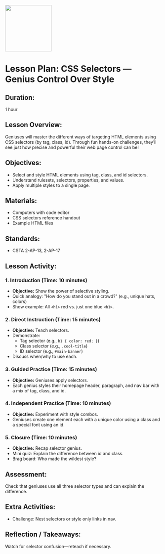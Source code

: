 <img src="https://github.com/Hgp-GeniusLabs/Curriculum/blob/10734f2c827128dde773ea4f266d154d46977866/Org-Wide/Assets/hgp_logo_original.png" width="150"/>

# Lesson Plan: CSS Selectors — Genius Control Over Style

## **Duration:**
1 hour

## **Lesson Overview:**
Geniuses will master the different ways of targeting HTML elements using CSS selectors (by tag, class, id). Through fun hands-on challenges, they’ll see just how precise and powerful their web page control can be!

## **Objectives:**
- Select and style HTML elements using tag, class, and id selectors.
- Understand rulesets, selectors, properties, and values.
- Apply multiple styles to a single page.

## **Materials:**
- Computers with code editor
- CSS selectors reference handout
- Example HTML files

## **Standards:**
- CSTA 2-AP-13, 2-AP-17

## **Lesson Activity:**

### 1. **Introduction (Time: 10 minutes)**
   - **Objective:** Show the power of selective styling.
   - Quick analogy: "How do you stand out in a crowd?" (e.g., unique hats, colors)
   - Show example: All `<h1>` red vs. just one blue `<h1>`.

### 2. **Direct Instruction (Time: 15 minutes)**
   - **Objective:** Teach selectors.
   - Demonstrate:
     - Tag selector (e.g., `h1 { color: red; }`)
     - Class selector (e.g., `.cool-title`)
     - ID selector (e.g., `#main-banner`)
   - Discuss when/why to use each.

### 3. **Guided Practice (Time: 15 minutes)**
   - **Objective:** Geniuses apply selectors.
   - Each genius styles their homepage header, paragraph, and nav bar with a mix of tag, class, and id.

### 4. **Independent Practice (Time: 10 minutes)**
   - **Objective:** Experiment with style combos.
   - Geniuses create one element each with a unique color using a class and a special font using an id.

### 5. **Closure (Time: 10 minutes)**
   - **Objective:** Recap selector genius.
   - Mini quiz: Explain the difference between id and class.
   - Brag board: Who made the wildest style?

## **Assessment:**
Check that geniuses use all three selector types and can explain the difference.

## **Extra Activities:**
- Challenge: Nest selectors or style only links in nav.

## **Reflection / Takeaways:**
Watch for selector confusion—reteach if necessary.
